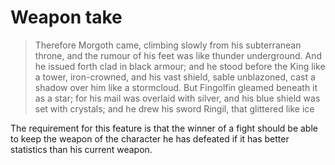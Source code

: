# Weapon take

> Therefore Morgoth came, climbing slowly from his subterranean throne, and the rumour of his feet was like thunder underground. And he issued forth clad in black armour; and he stood before the King like a tower, iron-crowned, and his vast shield, sable unblazoned, cast a shadow over him like a stormcloud.
> But Fingolfin gleamed beneath it as a star; for his mail was overlaid with silver, and his blue shield was set with crystals; and he drew his sword Ringil, that glittered like ice

The requirement for this feature is that the winner of a fight should be able to keep the weapon of the character he has defeated if it has better statistics than his current weapon.
